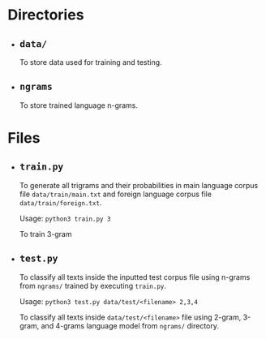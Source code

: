 # Directories
- ## `data/`
  To store data used for training and testing.
- ## `ngrams`
  To store trained language n-grams.
# Files
- ## `train.py`
  To generate all trigrams and their probabilities in main language corpus file `data/train/main.txt` and foreign language corpus file `data/train/foreign.txt`.

  Usage: `python3 train.py 3`

  To train 3-gram

- ## `test.py`
  To classify all texts inside the inputted test corpus file using n-grams from `ngrams/` trained by executing `train.py`.

  Usage: `python3 test.py data/test/<filename> 2,3,4`

  To classify all texts inside `data/test/<filename>` file using 2-gram, 3-gram, and 4-grams language model from `ngrams/` directory.
